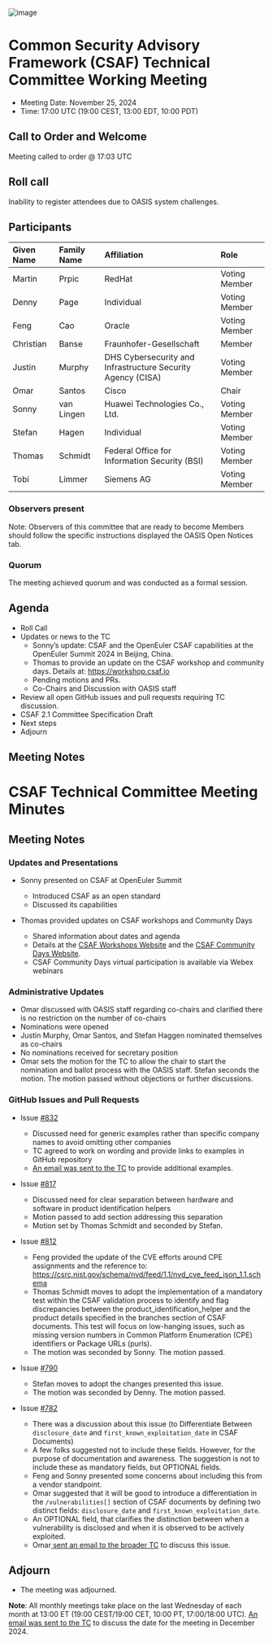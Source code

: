 ![image](https://user-images.githubusercontent.com/1690898/139102180-5c1e2583-14f1-4f58-ab2b-9e3807ed529c.png)

# Common Security Advisory Framework (CSAF) Technical Committee Working Meeting

- Meeting Date: November 25, 2024
- Time: 17:00 UTC (19:00 CEST, 13:00 EDT, 10:00 PDT)

## Call to Order and Welcome

Meeting called to order @ 17:03 UTC

## Roll call

Inability to register attendees due to OASIS system challenges.

## Participants

| Given Name | Family Name | Affiliation                                                 | Role          |
|:-----------|:------------|:------------------------------------------------------------|:--------------|
| Martin     | Prpic       | RedHat                                                      | Voting Member |
| Denny      | Page        | Individual                                                  | Voting Member |
| Feng       | Cao         | Oracle                                                      | Voting Member |
| Christian  | Banse       | Fraunhofer-Gesellschaft                                     | Member        |
| Justin     | Murphy      | DHS Cybersecurity and Infrastructure Security Agency (CISA) | Voting Member |
| Omar       | Santos      | Cisco                                                       | Chair         |
| Sonny      | van Lingen  | Huawei Technologies Co., Ltd.                               | Voting Member |
| Stefan     | Hagen       | Individual                                                  | Voting Member |
| Thomas     | Schmidt     | Federal Office for Information Security (BSI)               | Voting Member |
| Tobi       |  Limmer     | Siemens AG                                                  | Voting Member |

### Observers present

Note: Observers of this committee that are ready to become Members should follow the specific instructions displayed the OASIS Open Notices tab.

### Quorum
The meeting achieved quorum and was conducted as a formal session.

## Agenda

- Roll Call
- Updates or news to the TC
  - Sonny’s update: CSAF and the OpenEuler CSAF capabilities at the OpenEuler Summit 2024 in Beijing, China.
  - Thomas to provide an update on the CSAF workshop and community days. Details at: https://workshop.csaf.io
  - Pending motions and PRs. 
  - Co-Chairs and Discussion with OASIS staff
- Review all open GitHub issues and pull requests requiring TC discussion.
- CSAF 2.1 Committee Specification Draft
- Next steps
- Adjourn

## Meeting Notes


# CSAF Technical Committee Meeting Minutes

## Meeting Notes

### Updates and Presentations
- Sonny presented on CSAF at OpenEuler Summit
  - Introduced CSAF as an open standard
  - Discussed its capabilities

- Thomas provided updates on CSAF workshops and Community Days
  - Shared information about dates and agenda
  - Details at the [CSAF Workshops Website](https://oasis-open.github.io/csaf-documentation/workshop/) and the [CSAF Community Days Website](https://oasis-open.github.io/csaf-documentation/communitydays/).
  - CSAF Community Days virtual participation is available via Webex webinars

### Administrative Updates
- Omar discussed with OASIS staff regarding co-chairs and clarified there is no restriction on the number of co-chairs
- Nominations were opened
- Justin Murphy, Omar Santos, and Stefan Haggen nominated themselves as co-chairs
- No nominations received for secretary position
- Omar sets the motion for the TC to allow the chair to start the nomination and ballot process with the OASIS staff. Stefan seconds the motion. The motion passed without objections or further discussions.

### GitHub Issues and Pull Requests

- Issue [#832](https://github.com/oasis-tcs/csaf/issues/832)
  - Discussed need for generic examples rather than specific company names to avoid omitting other companies
  - TC agreed to work on wording and provide links to examples in GitHub repository
  - [An email was sent to the TC](https://groups.oasis-open.org/discussion/call-to-action-for-832) to provide additional examples.

- Issue [#817](https://github.com/oasis-tcs/csaf/issues/817)
  - Discussed need for clear separation between hardware and software in product identification helpers
  - Motion passed to add section addressing this separation
  - Motion set by Thomas Schmidt and seconded by Stefan.

- Issue [#812](https://github.com/oasis-tcs/csaf/issues/812)
  - Feng provided the update of the CVE efforts around CPE assignments and the reference to: https://csrc.nist.gov/schema/nvd/feed/1.1/nvd_cve_feed_json_1.1.schema
  - Thomas Schmidt moves to adopt the implementation of a mandatory test within the CSAF validation process to identify and flag discrepancies between the product_identification_helper and the product details specified in the branches section of CSAF documents. This test will focus on low-hanging issues, such as missing version numbers in Common Platform Enumeration (CPE) identifiers or Package URLs (purls).
  - The motion was seconded by Sonny. The motion passed.

- Issue [#790](https://github.com/oasis-tcs/csaf/issues/790)
  - Stefan moves to adopt the changes presented this issue.
  - The motion was seconded by Denny. The motion passed. 

- Issue [#782](https://github.com/oasis-tcs/csaf/issues/782)
  - There was a discussion about this issue (to Differentiate Between `disclosure_date` and `first_known_exploitation_date` in CSAF Documents)
  - A few folks suggested not to include these fields. However, for the purpose of documentation and awareness. The suggestion is not to include these as mandatory fields, but OPTIONAL fields.
  - Feng and Sonny presented some concerns about including this from a vendor standpoint.
  - Omar suggested that it will be good to introduce a differentiation in the `/vulnerabilities[]` section of CSAF documents by defining two distinct fields: `disclosure_date` and `first_known_exploitation_date`.
  - An OPTIONAL field, that clarifies the distinction between when a vulnerability is disclosed and when it is observed to be actively exploited.  
  - Omar[ sent an email to the broader TC](https://groups.oasis-open.org/discussion/issue-782-differentiate-betweendisclosure-dateandfirst-known-exploitation-datein-csaf-documents) to discuss this issue.
 

## Adjourn

- The meeting was adjourned.

**Note**: All monthly meetings take place on the last Wednesday of each month at 13:00 ET (19:00 CEST/19:00 CET, 10:00 PT, 17:00/18:00 UTC).
[An email was sent to the TC](https://groups.oasis-open.org/discussion/tc-meeting-in-december-2024) to discuss the date for the meeting in December 2024.  
